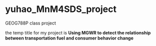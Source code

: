# yuhao_MnM4SDS_project
GEOG788P class project 

the temp title for my project is **Using MGWR to detect the relationship between transportation fuel and consumer behavior change**

